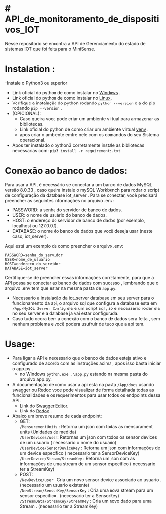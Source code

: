# # API_de_monitoramento_de_dispositivos_IOT
Nesse repositorio se encontra a API de Gerenciamento do estado de sistemas IOT que foi feita para o MiniSense.

# Instalation :
-Instale o Python3 ou superior
- Link oficial do python de como instalar no  <a href="https://python.org.br/instalacao-windows/">Windows</a> .
- Link oficial do python de como instalar no  <a href="https://python.org.br/instalacao-linux/">Linux</a> .
- Verifique a instalação do python rodando ```python --version``` e a do pip rodando ```pip --version``` .
- (OPICIONAL):
  - Caso queira voce pode criar um ambiente virtual para armazenar as bibliotecas.
  - Link oficial do python de como criar um ambiente virtual <a href="https://docs.python.org/pt-br/3/library/venv.html">venv</a> .
  - apos criar o ambiente emtre nele com os comandos do seu Sistema operacional.
- Apos ter instalado o python3 corretamente instale as bibliotecas necessarias com:
```pip3 install -r requirements.txt```

# Conexão ao banco de dados:
Para usar a API, é necessário se conectar a um banco de dados MySQL  versão 8.0.33 , caso queira instale o mySQL Workbench para rodar o script de configuração da database iot_server . Para se conectar, você precisará preencher as seguintes informações no arquivo .env:

- PASSWORD: a senha do servidor de banco de dados.
- USER: o nome de usuário do banco de dados.
- HOST: o endereço do servidor de banco de dados (por exemplo, localhost ou 127.0.0.1).
- DATABASE: o nome do banco de dados que você deseja usar (neste caso, iot_server).

Aqui está um exemplo de como preencher o arquivo .env:
``` 
PASSWORD=senha_do_servidor
USER=nome_de_usuario
HOST=endereco_do_servidor
DATABASE=iot_server
```

Certifique-se de preencher essas informações corretamente, para que a API possa se conectar ao banco de dados com sucesso , lembrando que o arquivo .env tem que estar na mesma pasta de `app.py`.
- Necessario a instalação da iot_server database em seu server para o funcionamento da api, o arquivo sql que configura a database esta em `/App/MySQL Server Config`  ele e um script sql , so e necessario rodar ele no seu server e a database ja vai estar configurada.
- Caso tudo ocora bem a conexão com o banco de dados sera feita , sem nenhum problema e você podera usufruir de tudo que a api tem.

# Usage:
- Para ligar a API e necessario que o banco de dados esteja ativo e configurado de acordo com as instruções acima , apos isso basta iniciar o app.py .
  - no Windows ```python.exe .\app.py``` estando na mesma pasta do arquivo app.py.
- A documentação de como usar a api esta na pasta `/App/docs` usando swagger ou Redoc voce pode visualizar de forma detalhada todas as funcionalidades e os requerimentos para usar todos os endpoints dessa API.
  - Link do <a href="https://editor.swagger.io/">Swagger Editor</a>.
  - Link do <a href="https://redocly.github.io/redoc">Redoc</a> .
- Abaixo um breve resumo de cada endpoint:
  - GET:<br>
    `/MensurementUnits` : Retorna um json com todas as  mensurament units (Unidades de medida)<br>
    `/UserDevices/user`: Retornas um json com todos os sensor devices de um usuario ( necessario o nome do usuario)<br>
    `/UserDevice/SensorDeviceKey` : Retorna um json com informações de um device especifico ( necessario ter a SensorDeviceKey)<br>
    `/UserDevice/Stream/StreamKey` : Retorna um json com as informações de uma stream de um sensor especifico ( necessario ter a StreamKey)<br>
  - POST:<br>
    `/NewDevice/user` : Cria um novo sensor device associado ao usuario .(necessario um usuario existente)<br>
    `/NewStream/SensorKey/SensorKey` : Cria uma nova stream para um sensor especifico . (necessario ter a SensorKey)<br>
    `/StreamData/StreamKey/StreamKey` : Cria um novo dado para uma Stream . (necessario ter a StreamKey)
    
    
  
